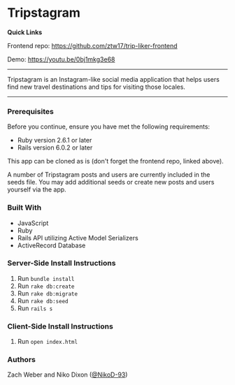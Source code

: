 # Tripstagram

**Quick Links**

Frontend repo: https://github.com/ztw17/trip-liker-frontend

Demo: https://youtu.be/0bj1mkg3e68

***
Tripstagram is an Instagram-like social media application that helps users find new travel destinations and tips for visiting those locales.
***
### Prerequisites
Before you continue, ensure you have met the following requirements:
- Ruby version 2.6.1 or later
- Rails version 6.0.2 or later

This app can be cloned as is (don't forget the frontend repo, linked above).

A number of Tripstagram posts and users are currently included in the seeds file. You may add additional seeds or create new posts and users yourself via the app.

### Built With
- JavaScript
- Ruby
- Rails API utilizing Active Model Serializers
- ActiveRecord Database

### Server-Side Install Instructions
1. Run `bundle install`
2. Run `rake db:create`
3. Run `rake db:migrate`
4. Run `rake db:seed`
5. Run `rails s`

### Client-Side Install Instructions
1. Run `open index.html`

### Authors
Zach Weber and Niko Dixon ([@NikoD-93](https://github.com/NikoD-93))
